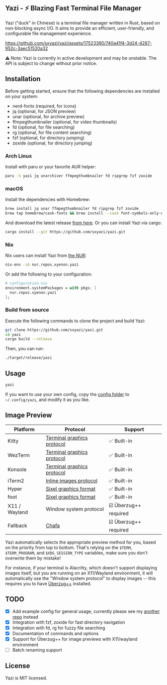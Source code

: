 ## Yazi - ⚡️ Blazing Fast Terminal File Manager

Yazi ("duck" in Chinese) is a terminal file manager written in Rust, based on non-blocking async I/O. It aims to provide an efficient, user-friendly, and configurable file management experience.

https://github.com/sxyazi/yazi/assets/17523360/740a41f4-3d24-4287-952c-3aec51520a32

⚠️ Note: Yazi is currently in active development and may be unstable. The API is subject to change without prior notice.

## Installation

Before getting started, ensure that the following dependencies are installed on your system:

- nerd-fonts (required, for icons)
- jq (optional, for JSON preview)
- unar (optional, for archive preview)
- ffmpegthumbnailer (optional, for video thumbnails)
- fd (optional, for file searching)
- rg (optional, for file content searching)
- fzf (optional, for directory jumping)
- zoxide (optional, for directory jumping)

### Arch Linux

Install with paru or your favorite AUR helper:

```bash
paru -S yazi jq unarchiver ffmpegthumbnailer fd ripgrep fzf zoxide
```

### macOS

Install the dependencies with Homebrew:

```bash
brew install jq unar ffmpegthumbnailer fd ripgrep fzf zoxide
brew tap homebrew/cask-fonts && brew install --cask font-symbols-only-nerd-font
```

And download the latest release [from here](https://github.com/sxyazi/yazi/releases). Or you can install Yazi via cargo:

```bash
cargo install --git https://github.com/sxyazi/yazi.git
```

### Nix

Nix users can install Yazi from [the NUR](https://github.com/nix-community/nur-combined/blob/master/repos/xyenon/pkgs/yazi/default.nix):

```bash
nix-env -iA nur.repos.xyenon.yazi
```

Or add the following to your configuration:

```nix
# configuration.nix
environment.systemPackages = with pkgs; [
  nur.repos.xyenon.yazi
];
```

### Build from source

Execute the following commands to clone the project and build Yazi:

```bash
git clone https://github.com/sxyazi/yazi.git
cd yazi
cargo build --release
```

Then, you can run:

```bash
./target/release/yazi
```

## Usage

```bash
yazi
```

If you want to use your own config, copy the [config folder](https://github.com/sxyazi/yazi/tree/main/config) to `~/.config/yazi`, and modify it as you like.

## Image Preview

| Platform      | Protocol                                                                         | Support               |
| ------------- | -------------------------------------------------------------------------------- | --------------------- |
| Kitty         | [Terminal graphics protocol](https://sw.kovidgoyal.net/kitty/graphics-protocol/) | ✅ Built-in           |
| WezTerm       | [Terminal graphics protocol](https://sw.kovidgoyal.net/kitty/graphics-protocol/) | ✅ Built-in           |
| Konsole       | [Terminal graphics protocol](https://sw.kovidgoyal.net/kitty/graphics-protocol/) | ✅ Built-in           |
| iTerm2        | [Inline images protocol](https://iterm2.com/documentation-images.html)           | ✅ Built-in           |
| Hyper         | [Sixel graphics format](https://www.vt100.net/docs/vt3xx-gp/chapter14.html)      | ✅ Built-in           |
| foot          | [Sixel graphics format](https://www.vt100.net/docs/vt3xx-gp/chapter14.html)      | ✅ Built-in           |
| X11 / Wayland | Window system protocol                                                           | ☑️ Überzug++ required |
| Fallback      | [Chafa](https://hpjansson.org/chafa/)                                            | ☑️ Überzug++ required |

Yazi automatically selects the appropriate preview method for you, based on the priority from top to bottom.
That's relying on the `$TERM`, `$TERM_PROGRAM`, and `$XDG_SESSION_TYPE` variables, make sure you don't overwrite them by mistake!

For instance, if your terminal is Alacritty, which doesn't support displaying images itself, but you are running on an X11/Wayland environment,
it will automatically use the "Window system protocol" to display images -- this requires you to have [Überzug++](https://github.com/jstkdng/ueberzugpp) installed.

## TODO

- [x] Add example config for general usage, currently please see my [another repo](https://github.com/sxyazi/dotfiles/tree/main/yazi) instead
- [x] Integration with fzf, zoxide for fast directory navigation
- [x] Integration with fd, rg for fuzzy file searching
- [x] Documentation of commands and options
- [x] Support for Überzug++ for image previews with X11/wayland environment
- [ ] Batch renaming support

## License

Yazi is MIT licensed.
